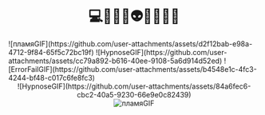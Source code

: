 <h1 align="center">💻👩🏾‍💻👽😎🧠🚫🔗</h1>
![пламяGIF](https://github.com/user-attachments/assets/d2f12bab-e98a-4712-9f84-65f5c72bc19f)
![HypnoseGIF](https://github.com/user-attachments/assets/cc79a892-b616-40ee-9108-5a6d914d52ed)
![ErrorFailGIF](https://github.com/user-attachments/assets/b4548e1c-4fc3-4244-bf48-c017c6fe8fc3)
<div align="center">
 ![HypnoseGIF](https://github.com/user-attachments/assets/84a6fec6-cbc2-40a5-9230-66e9e0c82439)

</div>
<div align="center">
  <img src="[https://github.com/user-attachments/assets/237451c4-a7dc-432e-aefc-2225e2fde4bd](https://github.com/user-attachments/assets/b4548e1c-4fc3-4244-bf48-c017c6fe8fc3)" alt="пламяGIF">
</div>


